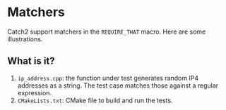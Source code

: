 # Matchers

Catch2 support matchers in the `REQUIRE_THAT` macro.  Here are some
illustrations.

## What is it?

1. `ip_address.cpp`: the function under test generates random IP4 addresses
   as a string.  The test case matches those against a regular expression.
1. `CMakeLists.txt`: CMake file to build and run the tests.
